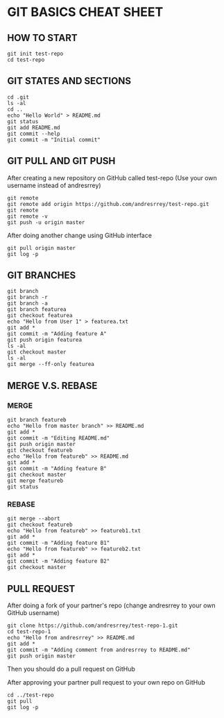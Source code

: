 # GIT BASICS CHEAT SHEET
## HOW TO START
```
git init test-repo
cd test-repo
```
## GIT STATES AND SECTIONS
```
cd .git
ls -al
cd ..
echo "Hello World" > README.md
git status
git add README.md
git commit --help 
git commit -m "Initial commit"
```
## GIT PULL AND GIT PUSH

After creating a new repository on GitHub called test-repo (Use your own username instead of andresrrey)

```
git remote
git remote add origin https://github.com/andresrrey/test-repo.git
git remote
git remote -v
git push -u origin master
```
After doing another change using GitHub interface

```
git pull origin master
git log -p
```

## GIT BRANCHES

```
git branch
git branch -r
git branch -a
git branch featurea
git checkout featurea
echo "Hello from User 1" > featurea.txt
git add *
git commit -m "Adding feature A"
git push origin featurea
ls -al
git checkout master
ls -al
git merge --ff-only featurea
```

## MERGE V.S. REBASE

### MERGE

```
git branch featureb
echo "Hello from master branch" >> README.md
git add *
git commit -m "Editing README.md"
git push origin master
git checkout featureb
echo "Hello from featureb" >> README.md
git add *
git commit -m "Adding feature B"
git checkout master
git merge featureb
git status
```

### REBASE

```
git merge --abort
git checkout featureb
echo "Hello from featureb" >> featureb1.txt
git add *
git commit -m "Adding feature B1"
echo "Hello from featureb" >> featureb2.txt
git add *
git commit -m "Adding feature B2"
git checkout master
```

## PULL REQUEST

After doing a fork of your partner's repo (change andresrrey to your own GitHub username)
```
git clone https://github.com/andresrrey/test-repo-1.git
cd test-repo-1
echo "Hello from andresrrey" >> README.md
git add *
git commit -m "Adding comment from andresrrey to README.md"
git push origin master
```
Then you should do a pull request on GitHub

After approving your partner pull request to your own repo on GitHub
```
cd ../test-repo
git pull
git log -p
```
